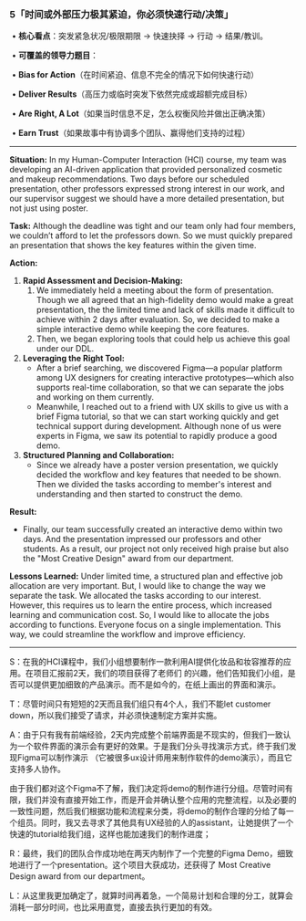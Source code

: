 ### **5「时间或外部压力极其紧迫，你必须快速行动/决策」**

​	•	**核心看点**：突发紧急状况/极限期限 -> 快速抉择 -> 行动 -> 结果/教训。

​	•	**可覆盖的领导力题目**：

​	•	**Bias for Action**（在时间紧迫、信息不完全的情况下如何快速行动）

​	•	**Deliver Results**（高压力或临时突发下依然完成或超额完成目标）

​	•	**Are Right, A Lot**（如果当时信息不足，怎么权衡风险并做出正确决策）

​	•	**Earn Trust**（如果故事中有协调多个团队、赢得他们支持的过程）

------

**Situation:**
In my Human-Computer Interaction (HCI) course, my team was developing an AI-driven application that provided personalized cosmetic and makeup recommendations. Two days before our scheduled presentation, other professors expressed strong interest in our work, and our supervisor suggest we should have a more detailed presentation, but not just using poster.

**Task:**
Although the deadline was tight and our team only had four members, we couldn’t afford to let the professors down. So we must quickly prepared an presentation that shows the key features within the given time.

**Action:**

1. **Rapid Assessment and Decision-Making:**
   1.  We immediately held a meeting about the form of presentation. Though we all agreed that an high-fidelity demo would make a great presentation, the the limited time and lack of skills made it difficult to achieve within 2 days after evaluation. So, we decided to make a simple interactive demo while keeping the core features. 
   2. Then, we began exploring tools that could help us achieve this goal under our DDL.
2. **Leveraging the Right Tool:**
   - After a brief searching, we discovered Figma—a popular platform among UX designers for creating interactive prototypes—which also supports real-time collaboration, so that we can separate the jobs and working on them currently.
   - Meanwhile, I reached out to a friend with UX skills to give us with a brief Figma tutorial, so that we can start working quickly and get technical support during development. Although none of us were experts in Figma, we saw its potential to rapidly produce a good demo.
3. **Structured Planning and Collaboration:**
   - Since we already have a poster version presentation, we quickly decided the workflow and key features that needed to be shown. Then we divided the tasks according to member's interest and understanding and then started to construct the demo.

**Result:**

- Finally, our team successfully created an interactive demo within two days. And the presentation impressed our professors and other students. As a result, our project not only received high praise but also the "Most Creative Design" award from our department.

  

**Lessons Learned:**
Under limited time, a structured plan and effective job allocation are very important. But, I would like to change the way we separate the task. We allocated the tasks according to our interest. However, this requires us to learn the entire process, which increased learning and communication cost. So, I would like to allocate the jobs according to functions. Everyone focus on a single implementation. This way, we could streamline the workflow and improve efficiency.



------

S：在我的HCI课程中，我们小组想要制作一款利用AI提供化妆品和妆容推荐的应用。在项目汇报前2天，我们的项目获得了老师们 的兴趣，他们告知我们小组，是否可以提供更加细致的产品演示。而不是如今的，在纸上画出的界面和演示。

T：尽管时间只有短短的2天而且我们组只有4个人，我们不能let customer down，所以我们接受了请求，并必须快速制定方案并实施。

A：由于只有我有前端经验，2天内完成整个前端界面是不现实的，但我们一致认为一个软件界面的演示会有更好的效果。于是我们分头寻找演示方式，终于我们发现Figma可以制作演示 （它被很多ux设计师用来制作软件的demo演示），而且它支持多人协作。

由于我们都对这个Figma不了解，我们决定将demo的制作进行分组。尽管时间有限，我们并没有直接开始工作，而是开会并确认整个应用的完整流程，以及必要的一致性问题，然后我们根据功能和流程来分类，将demo的制作合理的分给了每一个组员。同时，我又去寻求了其他具有UX经验的人的assistant，让她提供了一个快速的tutorial给我们组，这样也能加速我们的制作进度；

R：最终，我们的团队合作成功地在两天内制作了一个完整的Figma Demo，细致地进行了一个presentation。这个项目大获成功，还获得了 Most Creative Design award from our department。

L：从这里我更加确定了，就算时间再着急，一个简易计划和合理的分工，就算会消耗一部分时间，也比采用直觉，直接去执行更加的有效。

